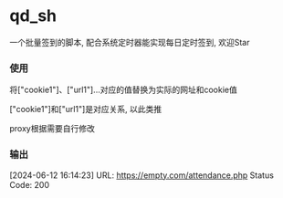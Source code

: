 # qd_sh
一个批量签到的脚本, 配合系统定时器能实现每日定时签到, 欢迎Star

### 使用
将["cookie1"]、["url1"]...对应的值替换为实际的网址和cookie值

["cookie1"]和["url1"]是对应关系, 以此类推

proxy根据需要自行修改

### 输出

[2024-06-12 16:14:23] URL: https://empty.com/attendance.php Status Code: 200
